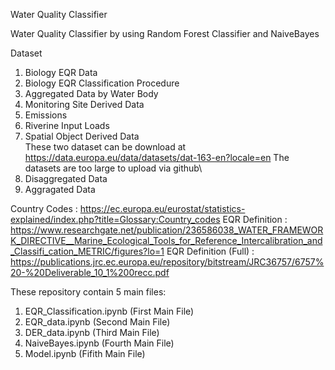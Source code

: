 Water Quality Classifier

Water Quality Classifier by using Random Forest Classifier and NaiveBayes

Dataset 
1. Biology EQR Data
2. Biology EQR Classification Procedure
3. Aggregated Data by Water Body
4. Monitoring Site Derived Data
5. Emissions
6. Riverine Input Loads
7. Spatial Object Derived Data\
These two dataset can be download at https://data.europa.eu/data/datasets/dat-163-en?locale=en
The datasets are too large to upload via github\
8. Disaggregated Data 
9. Aggragated Data

Country Codes         : https://ec.europa.eu/eurostat/statistics-explained/index.php?title=Glossary:Country_codes
EQR Definition        : https://www.researchgate.net/publication/236586038_WATER_FRAMEWORK_DIRECTIVE__Marine_Ecological_Tools_for_Reference_Intercalibration_and_Classifi_cation_METRIC/figures?lo=1
EQR Definition (Full) : https://publications.jrc.ec.europa.eu/repository/bitstream/JRC36757/6757%20-%20Deliverable_10_1%200recc.pdf

These repository contain 5 main files:
1. EQR_Classification.ipynb (First Main File)
2. EQR_data.ipynb           (Second Main File)
3. DER_data.ipynb           (Third Main File)
4. NaiveBayes.ipynb         (Fourth Main File)
5. Model.ipynb              (Fifith Main File)
